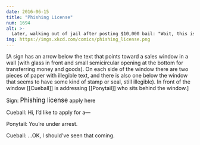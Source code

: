 ```yaml
---
date: 2016-06-15
title: "Phishing License"
num: 1694
alt: >-
  Later, walking out of jail after posting $10,000 bail: "Wait, this isn't the street the county jail is on."
img: https://imgs.xkcd.com/comics/phishing_license.png
---
```

[A sign has an arrow below the text that points toward a sales window in a wall (with glass in front and small semicircular opening at the bottom for transferring money and goods). On each side of the window there are two pieces of paper with illegible text, and there is also one below the window that seems to have some kind of stamp or seal, still illegible). In front of the window [[Cueball]] is addressing [[Ponytail]] who sits behind the window.]

Sign: <big>Phishing license</big> apply here

Cueball: Hi, I’d like to apply for a—

Ponytail: You’re under arrest.

Cueball: …OK, I should’ve seen that coming.
